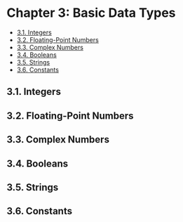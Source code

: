 # Chapter 3: Basic Data Types

<!-- TOC -->

- [3.1. Integers](#31-integers)
- [3.2. Floating-Point Numbers](#32-floating-point-numbers)
- [3.3. Complex Numbers](#33-complex-numbers)
- [3.4. Booleans](#34-booleans)
- [3.5. Strings](#35-strings)
- [3.6. Constants](#36-constants)

<!-- /TOC -->


## 3.1. Integers 


## 3.2. Floating-Point Numbers 


## 3.3. Complex Numbers 


## 3.4. Booleans 


## 3.5. Strings 


## 3.6. Constants

